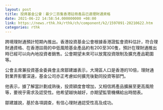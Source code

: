 ```yaml
---
layout: post
title: 投資基金公會：最少二百隻香港註冊產品已達理財通資格
date: 2021-06-22 14:58:54.000000000 +08:00
link: https://news.rthk.hk/rthk/ch/component/k2/1597091-20210622.htm
categories: rthk
---
```


跨境理財通預計短期內推出。香港投資基金公會根據香港證監會資料估計，符合理財通資格、在香港註冊的中低風險基金產品約有200至300隻，預計在理財通推出時已經可以向內地投資者銷售。公會期望未來可以放寬投資限制及擴充產品範圍等。

公會主席兼投資基金委員會主席鄒建雄表示，大灣區人口是香港的10倍，理財通對業界影響深遠，基金公司亦正考慮如何擴充後勤同投資等部門。

他表示，據了解當計劃成熟後，投資額度會增加，又相信將產品擴展至更高風險等，要視乎需求及認受性。他希望越快越好，亦期望監管機構給出時間表。

鄒建雄說，基於各項調查，有信心理財通認受性高及成功。

